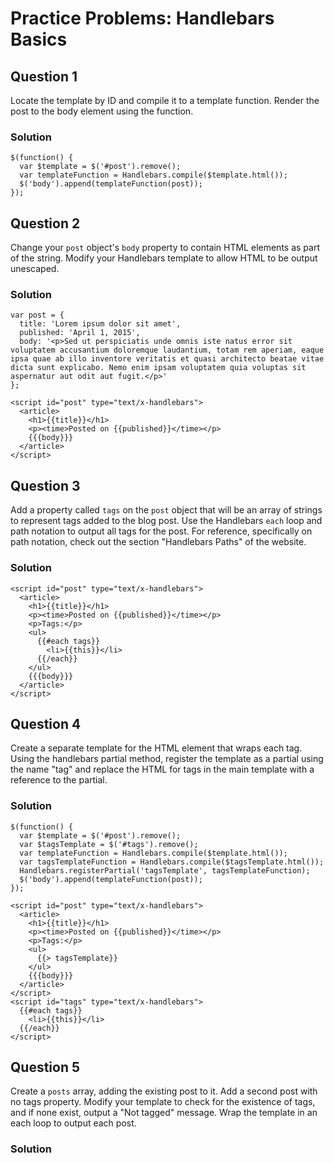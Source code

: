 # Practice Problems: Handlebars Basics

## Question 1

Locate the template by ID and compile it to a template function. Render the post to the body element using the function.

### Solution

```
$(function() {
  var $template = $('#post').remove();
  var templateFunction = Handlebars.compile($template.html());
  $('body').append(templateFunction(post));
});
```

## Question 2

Change your `post` object's `body` property to contain HTML elements as part of the string. Modify your Handlebars template to allow HTML to be output unescaped.

### Solution

```
var post = {
  title: 'Lorem ipsum dolor sit amet',
  published: 'April 1, 2015',
  body: '<p>Sed ut perspiciatis unde omnis iste natus error sit voluptatem accusantium doloremque laudantium, totam rem aperiam, eaque ipsa quae ab illo inventore veritatis et quasi architecto beatae vitae dicta sunt explicabo. Nemo enim ipsam voluptatem quia voluptas sit aspernatur aut odit aut fugit.</p>'
};
```

```
<script id="post" type="text/x-handlebars">
  <article>
    <h1>{{title}}</h1>
    <p><time>Posted on {{published}}</time></p>
    {{{body}}}
  </article>
</script>
```

## Question 3

Add a property called `tags` on the `post` object that will be an array of strings to represent tags added to the blog post. Use the Handlebars `each` loop and path notation to output all tags for the post. For reference, specifically on path notation, check out the section "Handlebars Paths" of the website.

### Solution

```
<script id="post" type="text/x-handlebars">
  <article>
    <h1>{{title}}</h1>
    <p><time>Posted on {{published}}</time></p>
    <p>Tags:</p>
    <ul>
      {{#each tags}}
        <li>{{this}}</li>
      {{/each}}
    </ul>
    {{{body}}}
  </article>
</script>
```

## Question 4

Create a separate template for the HTML element that wraps each tag. Using the handlebars partial method, register the template as a partial using the name "tag" and replace the HTML for tags in the main template with a reference to the partial.

### Solution

```
$(function() {
  var $template = $('#post').remove();
  var $tagsTemplate = $('#tags').remove();
  var templateFunction = Handlebars.compile($template.html());
  var tagsTemplateFunction = Handlebars.compile($tagsTemplate.html());
  Handlebars.registerPartial('tagsTemplate', tagsTemplateFunction);
  $('body').append(templateFunction(post));
});
```

```
<script id="post" type="text/x-handlebars">
  <article>
    <h1>{{title}}</h1>
    <p><time>Posted on {{published}}</time></p>
    <p>Tags:</p>
    <ul>
      {{> tagsTemplate}}
    </ul>
    {{{body}}}
  </article>
</script>
<script id="tags" type="text/x-handlebars">
  {{#each tags}}
    <li>{{this}}</li>
  {{/each}}
</script>
```

## Question 5

Create a `posts` array, adding the existing post to it. Add a second post with no tags property. Modify your template to check for the existence of tags, and if none exist, output a "Not tagged" message. Wrap the template in an each loop to output each post.

### Solution

```

```
